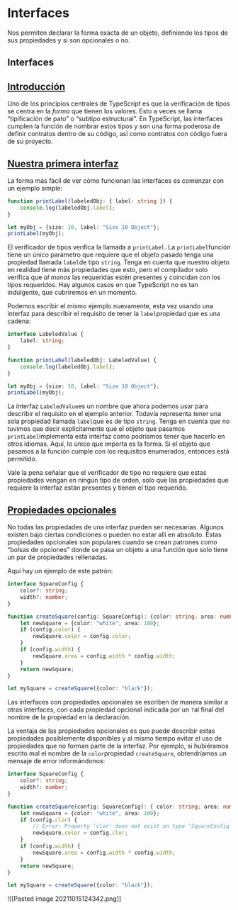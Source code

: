 # Interfaces

Nos permiten declarar la forma exacta de un objeto, definiendo los tipos de sus propiedades y si son opcionales o no.

## Interfaces

## [Introducción](https://www.typescriptlang.org/docs/handbook/interfaces.html#introduction)

Uno de los principios centrales de TypeScript es que la verificación de tipos se centra en la _forma_ que tienen los valores. Esto a veces se llama “tipificación de pato” o “subtipo estructural”. En TypeScript, las interfaces cumplen la función de nombrar estos tipos y son una forma poderosa de definir contratos dentro de su código, así como contratos con código fuera de su proyecto.

## [Nuestra primera interfaz](https://www.typescriptlang.org/docs/handbook/interfaces.html#our-first-interface)

La forma más fácil de ver cómo funcionan las interfaces es comenzar con un ejemplo simple:

```ts
function printLabel(labeledObj: { label: string }) {
    console.log(labeledObj.label);
}

let myObj = {size: 10, label: "Size 10 Object"};
printLabel(myObj);

```

El verificador de tipos verifica la llamada a `printLabel`. La `printLabel`función tiene un único parámetro que requiere que el objeto pasado tenga una propiedad llamada `label`de tipo `string`. Tenga en cuenta que nuestro objeto en realidad tiene más propiedades que esto, pero el compilador solo verifica que _al menos_ las requeridas estén presentes y coincidan con los tipos requeridos. Hay algunos casos en que TypeScript no es tan indulgente, que cubriremos en un momento.

Podemos escribir el mismo ejemplo nuevamente, esta vez usando una interfaz para describir el requisito de tener la `label`propiedad que es una cadena:

```ts
interface LabeledValue {
    label: string;
}

function printLabel(labeledObj: LabeledValue) {
    console.log(labeledObj.label);
}

let myObj = {size: 10, label: "Size 10 Object"};
printLabel(myObj);

```

La interfaz `LabeledValue`es un nombre que ahora podemos usar para describir el requisito en el ejemplo anterior. Todavía representa tener una sola propiedad llamada `label`que es de tipo `string`. Tenga en cuenta que no tuvimos que decir explícitamente que el objeto que pasamos `printLabel`implementa esta interfaz como podríamos tener que hacerlo en otros idiomas. Aquí, lo único que importa es la forma. Si el objeto que pasamos a la función cumple con los requisitos enumerados, entonces está permitido.

Vale la pena señalar que el verificador de tipo no requiere que estas propiedades vengan en ningún tipo de orden, solo que las propiedades que requiere la interfaz están presentes y tienen el tipo requerido.

## [Propiedades opcionales](https://www.typescriptlang.org/docs/handbook/interfaces.html#optional-properties)

No todas las propiedades de una interfaz pueden ser necesarias. Algunos existen bajo ciertas condiciones o pueden no estar allí en absoluto. Estas propiedades opcionales son populares cuando se crean patrones como “bolsas de opciones” donde se pasa un objeto a una función que solo tiene un par de propiedades rellenadas.

Aquí hay un ejemplo de este patrón:

```ts
interface SquareConfig {
    color?: string;
    width?: number;
}

function createSquare(config: SquareConfig): {color: string; area: number} {
    let newSquare = {color: "white", area: 100};
    if (config.color) {
        newSquare.color = config.color;
    }
    if (config.width) {
        newSquare.area = config.width * config.width;
    }
    return newSquare;
}

let mySquare = createSquare({color: "black"});

```

Las interfaces con propiedades opcionales se escriben de manera similar a otras interfaces, con cada propiedad opcional indicada por un `?`al final del nombre de la propiedad en la declaración.

La ventaja de las propiedades opcionales es que puede describir estas propiedades posiblemente disponibles y al mismo tiempo evitar el uso de propiedades que no forman parte de la interfaz. Por ejemplo, si hubiéramos escrito mal el nombre de la `color`propiedad `createSquare`, obtendríamos un mensaje de error informándonos:

```ts
interface SquareConfig {
    color?: string;
    width?: number;
}

function createSquare(config: SquareConfig): { color: string; area: number } {
    let newSquare = {color: "white", area: 100};
    if (config.clor) {
        // Error: Property 'clor' does not exist on type 'SquareConfig'
        newSquare.color = config.clor;
    }
    if (config.width) {
        newSquare.area = config.width * config.width;
    }
    return newSquare;
}

let mySquare = createSquare({color: "black"});
```

![[Pasted image 20211015124342.png]]